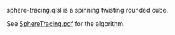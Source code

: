 sphere-tracing.qlsl is a spinning twisting rounded cube.

See [SphereTracing.pdf](SphereTracing.pdf) for the algorithm.
